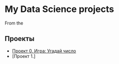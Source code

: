 # My Data Science projects

From the

## Проекты

* [Проект 0. Игра: Угадай число](https://github.com/Alexander-Kazakov2000/IDE/tree/main/project_0)
* [Проект 1.]
